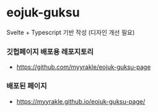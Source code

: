 # eojuk-guksu

Svelte + Typescript 기반 작성 (디자인 개선 필요)

### 깃헙페이지 배포용 레포지토리

-   https://github.com/myyrakle/eojuk-guksu-page

### 배포된 페이지

-   https://myyrakle.github.io/eojuk-guksu-page/

